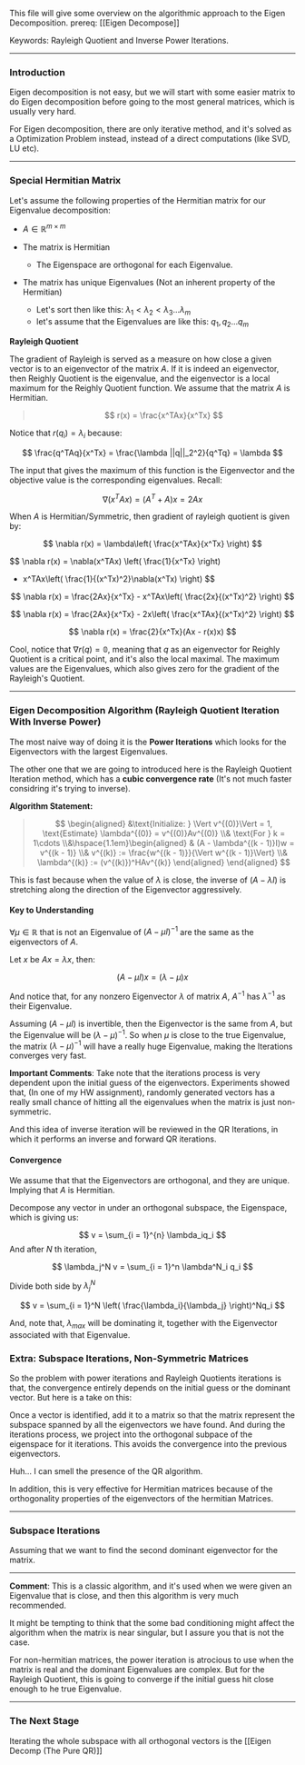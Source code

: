 This file will give some overview on the algorithmic approach to the Eigen Decomposition. 
prereq: [[Eigen Decompose]]

Keywords: Rayleigh Quotient and Inverse Power Iterations. 

---

### **Introduction**

Eigen decomposition is not easy, but we will start with some easier matrix to do Eigen decomposition before going to the most general matrices, which is usually very hard. 

For Eigen decomposition, there are only iterative method, and it's solved as a Optimization Problem instead, instead of a direct computations (like SVD, LU etc). 

---

### **Special Hermitian Matrix**

Let's assume the following properties of the Hermitian matrix for our Eigenvalue decomposition: 
* $A \in \mathbb{R}^{m\times m}$

* The matrix is Hermitian 
	* The Eigenspace are orthogonal for each Eigenvalue. 
* The matrix has unique Eigenvalues (Not an inherent property of the Hermitian)
	* Let's sort then like this: $\lambda_1 < \lambda_2 < \lambda_3... \lambda_m$
	* let's assume that the Eigenvalues are like this: $q_1, q_2... q_m$

**Rayleigh Quotient**

The gradient of Rayleigh is served as a measure on how close a given vector is to an eigenvector of the matrix $A$. If it is indeed an eigenvector, then Reighly Quotient is the eigenvalue, and the eigenvector is a local maximum for the Reighly Quotient function. We assume that the matrix $A$ is Hermitian. 

> $$
> r(x) = \frac{x^TAx}{x^Tx}
> $$

Notice that $r(q_i) = \lambda_i$ because: 

$$
\frac{q^TAq}{x^Tx} = \frac{\lambda ||q||_2^2}{q^Tq} = \lambda
$$

The input that gives the maximum of this function is the Eigenvector and the objective value is the corresponding eigenvalues. Recall: 

$$\nabla (x^TAx) = (A^T + A)x =  2Ax$$

When $A$ is Hermitian/Symmetric, then gradient of rayleigh quotient is given by: 

$$
\nabla r(x) = \lambda\left(
\frac{x^TAx}{x^Tx}
\right)
$$

$$
\nabla r(x) = \nabla(x^TAx) \left(
	\frac{1}{x^Tx}
\right)
- x^TAx\left(
\frac{1}{(x^Tx)^2}\nabla(x^Tx)
\right)
$$

$$
\nabla r(x) = \frac{2Ax}{x^Tx} - x^TAx\left(
\frac{2x}{(x^Tx)^2}
\right)
$$

$$
\nabla r(x) = \frac{2Ax}{x^Tx} - 2x\left(
\frac{x^TAx}{(x^Tx)^2}
\right)
$$

$$
\nabla r(x) = \frac{2}{x^Tx}(Ax - r(x)x)
$$

Cool, notice  that $\nabla r(q) = \mathbb{0}$, meaning that $q$ as an eigenvector for Reighly Quotient is a critical point, and it's also the local maximal. The maximum values are the Eigenvalues, which also gives zero for the gradient of the Rayleigh's Quotient. 

---
### **Eigen Decomposition Algorithm (Rayleigh Quotient Iteration With Inverse Power)**

The most naive way of doing it is the **Power Iterations** which looks for the Eigenvectors with the largest Eigenvalues. 

The other one that we are going to introduced here is the Rayleigh Quotient Iteration method, which has a **cubic convergence rate** (It's not much faster considring it's trying to inverse). 


**Algorithm Statement:** 

> $$
> \begin{aligned}
> 	&\text{Initialize: } \Vert v^{(0)}\Vert = 1, \text{Estimate} \lambda^{(0)} = v^{(0)}Av^{(0)}
> 	\\& 
> 	\text{For } k = 1\cdots 
> 	\\&\hspace{1.1em}\begin{aligned}
> 		& (A - \lambda^{(k - 1)}I)w = v^{(k - 1)}
> 		\\&
> 		v^{(k)} := \frac{w^{(k - 1)}}{\Vert w^{(k - 1)}\Vert}
> 		\\& 
> 		\lambda^{(k)} := (v^{(k)})^HAv^{(k)}
> 	\end{aligned}
> \end{aligned}
> $$

This is fast because when the value of $\lambda$ is close, the inverse of $(A - \lambda I)$ is stretching along the direction of the Eigenvector aggressively. 

#### **Key to Understanding** 
$\forall \mu \in \mathbb{R}$ that is not an Eigenvalue of $(A - \mu I)^{-1}$ are the same as the eigenvectors of $A$. 

Let $x$ be $Ax = \lambda x$, then: 

$$
(A - \mu I) x = (\lambda - \mu)x
$$

And notice that, for any nonzero Eigenvector $\lambda$ of matrix $A$, $A^{-1}$ has $\lambda^{-1}$ as their Eigenvalue. 

Assuming $(A - \mu I)$ is invertible, then the Eigenvector is the same from $A$, but the Eigenvalue will be $(\lambda - \mu)^{-1}$. So when $\mu$ is close to the true Eigenvalue, the matrix $(\lambda - \mu)^{-1}$ will have a really huge Eigenvalue, making the Iterations converges very fast. 

**Important Comments**: 
Take note that the iterations process is very dependent upon the initial guess of the eigenvectors. Experiments showed that, (In one of my HW assignment), randomly generated vectors has a really small chance of hitting all the eigenvalues when the matrix is just non-symmetric. 

And this idea of inverse iteration will be reviewed in the QR Iterations, in which it performs an inverse and forward QR iterations. 

#### **Convergence** 

We assume that that the Eigenvectors are orthogonal, and they are unique. Implying that $A$ is Hermitian. 

Decompose any vector in under an orthogonal subspace, the Eigenspace, which is giving us: 

$$
v = \sum_{i = 1}^{n} \lambda_iq_i
$$
And after $N$ th iteration,

$$
\lambda_j^N v = \sum_{i = 1}^n \lambda^N_i q_i
$$

Divide both side by $\lambda_j^N$

$$
v = \sum_{i = 1}^N
\left(
\frac{\lambda_i}{\lambda_j}
\right)^Nq_i
$$

And, note that, $\lambda_{max}$ will be dominating it, together with the Eigenvector associated with that Eigenvalue. 

### **Extra: Subspace Iterations, Non-Symmetric Matrices**

So the problem with power iterations and Rayleigh Quotients iterations is that, the convergence entirely depends on the initial guess or the dominant vector. But here is a take on this: 

Once a vector is identified, add it to a matrix so that the matrix represent the subspace spanned by all the eigenvectors we have found. And during the iterations process, we project into the orthogonal subpace of the eigenspace for it iterations. This avoids the convergence into the previous eigenvectors. 

Huh... I can smell the presence of the QR algorithm.

In addition, this is very effective for Hermitian matrices because of the orthogonality properties of the eigenvectors of the hermitian Matrices. 


---
### **Subspace Iterations**

Assuming that we want to find the second dominant eigenvector for the matrix. 

---
**Comment**: 
This is a classic algorithm, and it's used when we were given an Eigenvalue that is close, and then this algorithm is very much recommended. 

It might be tempting to think that the some bad conditioning might affect the algorithm when the matrix is near singular, but I assure you that is not the case. 

For non-hermitian matrices, the power iteration is atrocious to use when the matrix is real and the dominant Eigenvalues are complex. But for the Rayleigh Quotient, this is going to converge if the initial guess hit close enough to he true Eigenvalue.   

---
### **The Next Stage**
Iterating the whole subspace with all orthogonal vectors is the [[Eigen Decomp (The Pure QR)]]


